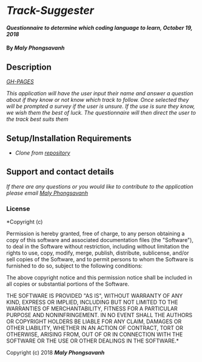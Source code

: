 # _Track-Suggester_

#### _Questionnaire to determine which coding language to learn, October 19, 2018_

#### By _**Maly Phongsavanh**_

## Description

_[GH-PAGES](https://malyphong619.github.io/Track-Suggester/)_

_This application will have the user input their name and answer a question about if they know or not know which track to follow. Once selected they will be prompted a survey if the user is unsure. If the use is sure they know, we wish them the best of luck. The questionnaire will then direct the user to the track best suits them_

## Setup/Installation Requirements

* _Clone from [repository](https://github.com/MalyPhong619/Track-Suggester.git)_

## Support and contact details

_If there are any questions or you would like to contribute to the application please email [Maly Phongsavanh](mailto:phongsavanh619@icloud.com)_


### License

*Copyright (c) <year> <copyright holders>

Permission is hereby granted, free of charge, to any person obtaining a copy
of this software and associated documentation files (the "Software"), to deal
in the Software without restriction, including without limitation the rights
to use, copy, modify, merge, publish, distribute, sublicense, and/or sell
copies of the Software, and to permit persons to whom the Software is
furnished to do so, subject to the following conditions:

The above copyright notice and this permission notice shall be included in all
copies or substantial portions of the Software.

THE SOFTWARE IS PROVIDED "AS IS", WITHOUT WARRANTY OF ANY KIND, EXPRESS OR
IMPLIED, INCLUDING BUT NOT LIMITED TO THE WARRANTIES OF MERCHANTABILITY,
FITNESS FOR A PARTICULAR PURPOSE AND NONINFRINGEMENT. IN NO EVENT SHALL THE
AUTHORS OR COPYRIGHT HOLDERS BE LIABLE FOR ANY CLAIM, DAMAGES OR OTHER
LIABILITY, WHETHER IN AN ACTION OF CONTRACT, TORT OR OTHERWISE, ARISING FROM,
OUT OF OR IN CONNECTION WITH THE SOFTWARE OR THE USE OR OTHER DEALINGS IN THE
SOFTWARE.*

Copyright (c) 2018 **_Maly Phongsavanh_**
